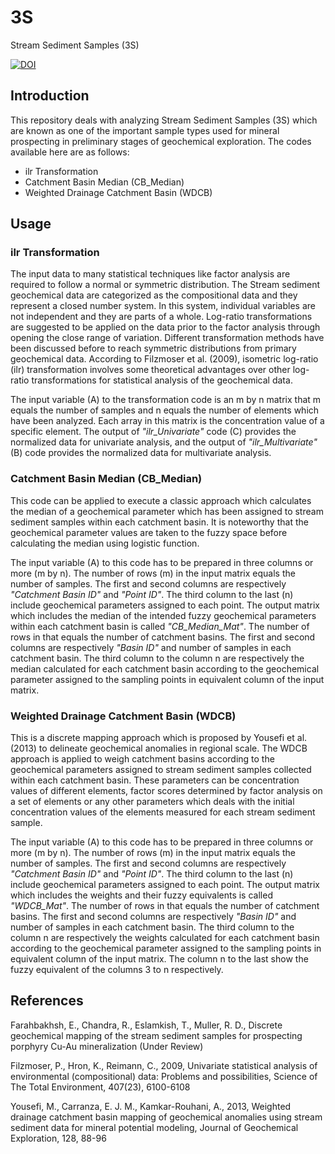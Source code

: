 # 3S
Stream Sediment Samples (3S)

[![DOI](https://zenodo.org/badge/118207344.svg)](https://zenodo.org/badge/latestdoi/118207344)

## Introduction
This repository deals with analyzing Stream Sediment Samples (3S) which are known as one of the important sample types used for mineral prospecting in preliminary stages of geochemical exploration.
The codes available here are as follows:

* ilr Transformation
* Catchment Basin Median (CB_Median)
* Weighted Drainage Catchment Basin (WDCB)

## Usage

### ilr Transformation
The input data to many statistical techniques like factor analysis are required to follow a normal or symmetric distribution. The Stream sediment geochemical data are categorized as the compositional data and they represent a closed number system. In this system, individual variables are not independent and they are parts of a whole. Log-ratio transformations are suggested to be applied on the data prior to the factor analysis through opening the close range of variation. Different transformation methods have been discussed before to reach symmetric distributions from primary geochemical data. According to Filzmoser et al. (2009), isometric log-ratio (ilr) transformation involves some theoretical advantages over other log-ratio transformations for statistical analysis of the geochemical data.

The input variable (A) to the transformation code is an m by n matrix that m equals the number of samples and n equals the number of elements which have been analyzed. Each array in this matrix is the concentration value of a specific element. The output of *"ilr_Univariate"* code (C) provides the normalized data for univariate analysis, and the output of *"ilr_Multivariate"* (B) code provides the normalized data for multivariate analysis.

### Catchment Basin Median (CB_Median)
This code can be applied to execute a classic approach which calculates the median of a geochemical parameter which has been assigned to stream sediment samples within each catchment basin. It is noteworthy that the geochemical parameter values are taken to the fuzzy space before calculating the median using logistic function. 

The input variable (A) to this code has to be prepared in three columns or more (m by n). The number of rows (m) in the input matrix equals the number of samples. The first and second columns are respectively *"Catchment Basin ID"* and *"Point ID"*. The third column to the last (n) include geochemical parameters assigned to each point. The output matrix which includes the median of the intended fuzzy geochemical parameters within each catchment basin is called *"CB_Median_Mat"*. The number of rows in that equals the number of catchment basins. The first and second columns are respectively *"Basin ID"* and number of samples in each catchment basin. The third column to the column n are respectively the median calculated for each catchment basin according to the geochemical parameter assigned to the sampling points in equivalent column of the input matrix.

### Weighted Drainage Catchment Basin (WDCB)
This is a discrete mapping approach which is proposed by Yousefi et al. (2013) to delineate geochemical anomalies in regional scale. The WDCB approach is applied to weigh catchment basins according to the geochemical parameters assigned to stream sediment samples collected within each catchment basin. These parameters can be concentration values of different elements, factor scores determined by factor analysis on a set of elements or any other parameters which deals with the initial concentration values of the elements measured for each stream sediment sample.

The input variable (A) to this code has to be prepared in three columns or more (m by n). The number of rows (m) in the input matrix equals the number of samples. The first and second columns are respectively *"Catchment Basin ID"* and *"Point ID"*. The third column to the last (n) include geochemical parameters assigned to each point. The output matrix which includes the weights and their fuzzy equivalents is called *"WDCB_Mat"*. The number of rows in that equals the number of catchment basins. The first and second columns are respectively *"Basin ID"* and number of samples in each catchment basin. The third column to the column n are respectively the weights calculated for each catchment basin according to the geochemical parameter assigned to the sampling points in equivalent column of the input matrix. The column n to the last show the fuzzy equivalent of the columns 3 to n respectively.

## References
Farahbakhsh, E., Chandra, R., Eslamkish, T., Muller, R. D., Discrete geochemical mapping of the stream sediment samples for prospecting porphyry Cu-Au mineralization (Under Review)

Filzmoser, P., Hron, K., Reimann, C., 2009, Univariate statistical analysis of environmental (compositional) data: Problems and possibilities, Science of The Total Environment, 407(23), 6100-6108

Yousefi, M., Carranza, E. J. M., Kamkar-Rouhani, A., 2013, Weighted drainage catchment basin mapping of geochemical anomalies using stream sediment data for mineral potential modeling, Journal of Geochemical Exploration, 128, 88-96
